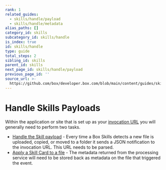 ```yaml
---
rank: 1
related_guides:
  - skills/handle/payload
  - skills/handle/metadata
alias_paths: []
category_id: skills
subcategory_id: skills/handle
is_index: true
id: skills/handle
type: guide
total_steps: 2
sibling_id: skills
parent_id: skills
next_page_id: skills/handle/payload
previous_page_id: ''
source_url: >-
  https://github.com/box/developer.box.com/blob/main/content/guides/skills/handle/index.md
---
```

# Handle Skills Payloads

Within the application or site that is set up as your
[invocation URL](guide://skills/invocation-url) you will generally need to
perform two tasks.

* [Handle the Skill payload](guide://skills/handle/payload) - Every time a Box
  Skills detects a new file is uploaded, copied, or moved to a folder it sends a
  JSON notification to the invocation URL. This URL needs to be parsed.
* [Apply a Skill Card to a file](guide://skills/handle/metadata) - The metadata
  returned from the processing service will need to be stored back as metadata
  on the file that triggered the event.
